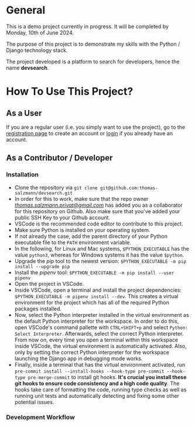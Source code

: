 # General

This is a demo project currently in progress. It will be completed by Monday, 10th of June 2024.

The purpose of this project is to demonstrate my skills with the Python / Django technology stack.

The project developed is a platform to search for developers, hence the name **devsearch**.

# How To Use This Project?

## As a User

If you are a regular user (i.e. you simply want to use the project), go to the [registration page]() to create an account or [login]() if you already have an account.

## As a Contributor / Developer

### Installation

- Clone the repository via `git clone git@github.com:thomas-salzmann/devsearch.git`
- In order for this to work, make sure that the repo owner *thomas.salzmann.privat@gmail.com* has added you as a collaborator for this repository on Github. Also make sure that you've added your public SSH Key to your Github account.
- VSCode is the recommended code editor to contribute to this project.
- Make sure Python is installed on your operating system.
- If not already the case, add the parent directory of your Python executable file to the `PATH` environment variable.
- In the following, for Linux and Mac systems, `$PYTHON_EXECUTABLE` has the value `python3`, whereas for Windows systems it has the value `$python`.
- Upgrade the _pip_ tool to the newest version: `$PYTHON_EXECUTABLE -m pip install --upgrade pip`
- Install the _pipenv_ tool: `$PYTHON_EXECUTABLE -m pip install --user pipenv`
- Open the project in VSCode.
- Inside VSCode, open a terminal and install the project dependencies: `$PYTHON_EXECUTABLE -m pipenv install --dev`. This creates a virtual environment for the project which has all of the required Python packages installed.
- Now, select the Python interpreter installed in the virtual environment as the default Python interpreter for the workspace. In order to do this, open VSCode's command pallette with `CTRL+SHIFT+p` and select `Python: Select Interpreter`. Afterwards, select the correct Python interpreter. From now on, every time you open a terminal within this workspace inside VSCode, the virtual environment is automatically activated. Also, only by setting the correct Python interpreter for the workspace launching the Django app in debugging mode works.
- Finally, inside a terminal that has the virtual environment activated, run `pre-commit install --install-hooks --hook-type pre-commit --hook-type pre-merge-commit` to install git hooks. **It's crucial you install these git hooks to ensure code consistency and a high code quality**. The hooks take care of formatting the code, running type checks as well as running unit tests and automatically detecting and fixing some other potential issues.

### Development Workflow
